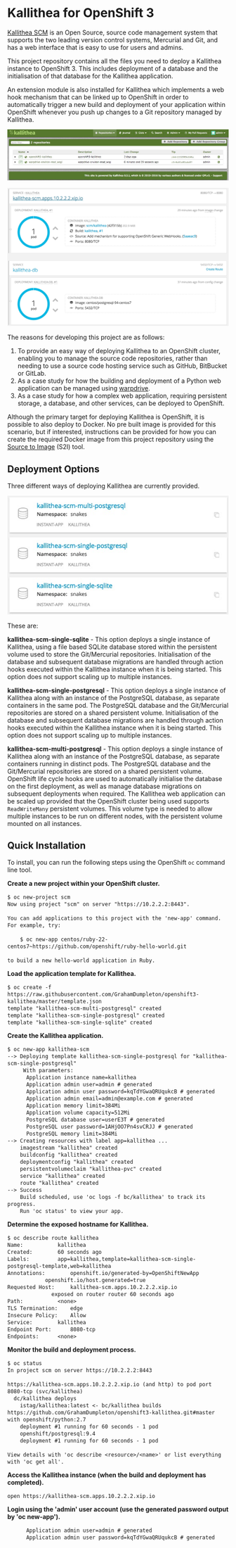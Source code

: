 # Kallithea for OpenShift 3

[Kallithea SCM](https://kallithea-scm.org) is an Open Source, source code management system that supports the two leading version control systems, Mercurial and Git, and has a web interface that is easy to use for users and admins.

This project repository contains all the files you need to deploy a Kallithea instance to OpenShift 3. This includes deployment of a database and the initialisation of that database for the Kallithea application.

An extension module is also installed for Kallithea which implements a web hook mechanism that can be linked up to OpenShift in order to automatically trigger a new build and deployment of your application within OpenShift whenever you push up changes to a Git repository managed by Kallithea.

![image](./docs/kallithea-dashboard.jpg "Kallithea Dashboard")

![image](./docs/kallithea-overview.jpg "Kallithea Overview")

The reasons for developing this project are as follows:

1. To provide an easy way of deploying Kallithea to an OpenShift cluster, enabling you to manage the source code repositories, rather than needing to use a source code hosting service such as GitHub, BitBucket or GitLab. 
2. As a case study for how the building and deployment of a Python web application can be managed using [warpdrive](http://www.getwarped.org).
3. As a case study for how a complex web application, requiring persistent storage, a database, and other services, can be deployed to OpenShift.

Although the primary target for deploying Kallithea is OpenShift, it is possible to also deploy to Docker. No pre built image is provided for this scenario, but if interested, instructions can be provided for how you can create the required Docker image from this project repository using the [Source to Image](https://github.com/openshift/source-to-image) (S2I) tool.

## Deployment Options

Three different ways of deploying Kallithea are currently provided.

![image](./docs/kallithea-add-to-project.jpg "Kallithea Setup")

These are:

**kallithea-scm-single-sqlite** - This option deploys a single instance of Kallithea, using a file based SQLite database stored within the persistent volume used to store the Git/Mercurial repositories. Initialisation of the database and subsequent database migrations are handled through action hooks executed within the Kallithea instance when it is being started. This option does not support scaling up to multiple instances.

**kallithea-scm-single-postgresql** - This option deploys a single instance of Kallithea along with an instance of the PostgreSQL database, as separate containers in the same pod. The PostgreSQL database and the Git/Mercurial repositories are stored on a shared persistent volume. Initialisation of the database and subsequent database migrations are handled through action hooks executed within the Kallithea instance when it is being started. This option does not support scaling up to multiple instances.

**kallithea-scm-multi-postgresql** - This option deploys a single instance of Kallithea along with an instance of the PostgreSQL database, as separate containers running in distinct pods. The PostgreSQL database and the Git/Mercurial repositories are stored on a shared persistent volume. OpenShift life cycle hooks are used to automatically initialise the database on the first deployment, as well as manage database migrations on subsequent deployments when required. The Kallithea web application can be scaled up provided that the OpenShift cluster being used supports ``ReadWriteMany`` persistent volumes. This volume type is needed to allow multiple instances to be run on different nodes, with the persistent volume mounted on all instances.

## Quick Installation

To install, you can run the following steps using the OpenShift ``oc`` command line tool.

**Create a new project within your OpenShift cluster.**

```
$ oc new-project scm
Now using project "scm" on server "https://10.2.2.2:8443".

You can add applications to this project with the 'new-app' command. For example, try:

    $ oc new-app centos/ruby-22-centos7~https://github.com/openshift/ruby-hello-world.git

to build a new hello-world application in Ruby.
```

**Load the application template for Kallithea.**

```
$ oc create -f https://raw.githubusercontent.com/GrahamDumpleton/openshift3-kallithea/master/template.json
template "kallithea-scm-multi-postgresql" created
template "kallithea-scm-single-postgresql" created
template "kallithea-scm-single-sqlite" created
```

**Create the Kallithea application.**

```
$ oc new-app kallithea-scm
--> Deploying template kallithea-scm-single-postgresql for "kallithea-scm-single-postgresql"
     With parameters:
      Application instance name=kallithea
      Application admin user=admin # generated
      Application admin user password=kqTdYGwaQRUqukcB # generated
      Application admin email=admin@example.com # generated
      Application memory limit=384Mi
      Application volume capacity=512Mi
      PostgreSQL database user=userE3T # generated
      PostgreSQL user password=1AHjOO7Pn4svCRJJ # generated
      PostgreSQL memory limit=384Mi
--> Creating resources with label app=kallithea ...
    imagestream "kallithea" created
    buildconfig "kallithea" created
    deploymentconfig "kallithea" created
    persistentvolumeclaim "kallithea-pvc" created
    service "kallithea" created
    route "kallithea" created
--> Success
    Build scheduled, use 'oc logs -f bc/kallithea' to track its progress.
    Run 'oc status' to view your app.
```

**Determine the exposed hostname for Kallithea.**

```
$ oc describe route kallithea
Name:			kallithea
Created:		60 seconds ago
Labels:			app=kallithea,template=kallithea-scm-single-postgresql-template,web=kallithea
Annotations:		openshift.io/generated-by=OpenShiftNewApp
			openshift.io/host.generated=true
Requested Host:		kallithea-scm.apps.10.2.2.2.xip.io
			  exposed on router router 60 seconds ago
Path:			<none>
TLS Termination:	edge
Insecure Policy:	Allow
Service:		kallithea
Endpoint Port:		8080-tcp
Endpoints:		<none>
```

**Monitor the build and deployment process.**

```
$ oc status
In project scm on server https://10.2.2.2:8443

https://kallithea-scm.apps.10.2.2.2.xip.io (and http) to pod port 8080-tcp (svc/kallithea)
  dc/kallithea deploys
    istag/kallithea:latest <- bc/kallithea builds https://github.com/GrahamDumpleton/openshift3-kallithea.git#master with openshift/python:2.7
    deployment #1 running for 60 seconds - 1 pod
    openshift/postgresql:9.4
    deployment #1 running for 60 seconds - 1 pod

View details with 'oc describe <resource>/<name>' or list everything with 'oc get all'.
```

**Access the Kallithea instance (when the build and deployment has completed).**

```
open https://kallithea-scm.apps.10.2.2.2.xip.io
```

**Login using the 'admin' user account (use the generated password output by 'oc new-app').**

```
      Application admin user=admin # generated
      Application admin user password=kqTdYGwaQRUqukcB # generated
```



 






